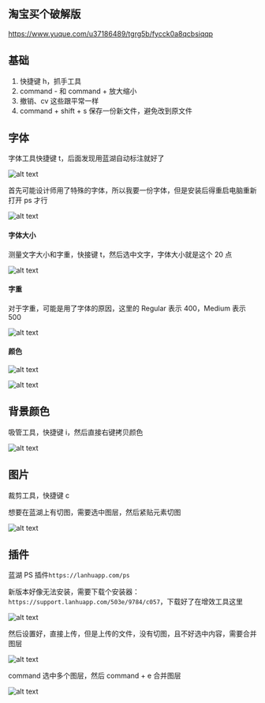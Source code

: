 ## 淘宝买个破解版

https://www.yuque.com/u37186489/tgrg5b/fycck0a8qcbsiqqp

## 基础

1. 快捷键 h，抓手工具
2. command - 和 command + 放大缩小
3. 撤销、cv 这些跟平常一样
4. command + shift + s 保存一份新文件，避免改到原文件

## 字体

字体工具快捷键 t，后面发现用蓝湖自动标注就好了

![alt text](image-14.jpg)

首先可能设计师用了特殊的字体，所以我要一份字体，但是安装后得重启电脑重新打开 ps 才行

![alt text](image-15.png)

#### 字体大小

测量文字大小和字重，快接键 t，然后选中文字，字体大小就是这个 20 点

![alt text](image-14.png)

#### 字重

对于字重，可能是用了字体的原因，这里的 Regular 表示 400，Medium 表示 500

![alt text](image-16.png)

#### 颜色

![alt text](image-17.png)

![alt text](image-18.png)

## 背景颜色

吸管工具，快捷键 i，然后直接右键拷贝颜色

![alt text](image-19.png)

## 图片

裁剪工具，快捷键 c

想要在蓝湖上有切图，需要选中图层，然后紧贴元素切图

![alt text](image-23.png)

## 插件

蓝湖 PS 插件`https://lanhuapp.com/ps`

新版本好像无法安装，需要下载个安装器：`https://support.lanhuapp.com/503e/9784/c057`，下载好了在增效工具这里

![alt text](image-20.png)

然后设置好，直接上传，但是上传的文件，没有切图，且不好选中内容，需要合并图层

![alt text](image-21.png)

command 选中多个图层，然后 command + e 合并图层

![alt text](image-22.png)
